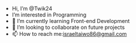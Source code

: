 - Hi, I’m @Twik24
-  I’m interested in Programming
- 🌱 I’m currently learning Front-end Development
- 💞️ I’m looking to collaborate on future projects
- 📫 How to reach me:israeltaiwo86@gmail.com

<!---
Twik24/Twik24 is a ✨ special ✨ repository because its `README.md` (this file) appears on your GitHub profile.
You can click the Preview link to take a look at your changes.
--->
